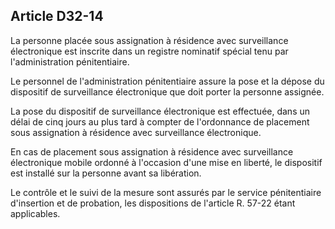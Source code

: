 Article D32-14
----
La personne placée sous assignation à résidence avec surveillance électronique
est inscrite dans un registre nominatif spécial tenu par l'administration
pénitentiaire.

Le personnel de l'administration pénitentiaire assure la pose et la dépose du
dispositif de surveillance électronique que doit porter la personne assignée.

La pose du dispositif de surveillance électronique est effectuée, dans un délai
de cinq jours au plus tard à compter de l'ordonnance de placement sous
assignation à résidence avec surveillance électronique.

En cas de placement sous assignation à résidence avec surveillance électronique
mobile ordonné à l'occasion d'une mise en liberté, le dispositif est installé
sur la personne avant sa libération.

Le contrôle et le suivi de la mesure sont assurés par le service pénitentiaire
d'insertion et de probation, les dispositions de l'article R. 57-22 étant
applicables.

